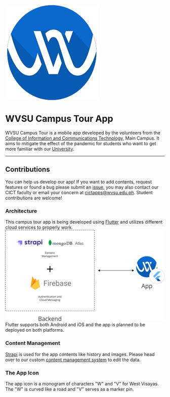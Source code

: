 <img src="app_icon.svg"/>

# WVSU Campus Tour App

WVSU Campus Tour is a mobile app developed by the volunteers from the [College of Information and Communications Technology](https://cictwvsu.com/), Main Campus. It aims to mitigate the effect of the pandemic for students who want to get more familiar with our [University](https://wvsu.edu.ph).

------

## Contributions

You can help us develop our app! If you want to add contents, request features or found a bug please submit an [issue](https://github.com/wvsu-cict-code/wvsu-tour-app/issues), you may also contact our CICT faculty or email your concern at cictapps@wvsu.edu.ph. Student contributions are welcome!

### Architecture

This campus tour app is being developed using [Flutter](https://flutter.dev/) and utilizes different cloud services to properly work.
<br />
<img src="arch.svg"/>
<br />
Flutter supports both Android and iOS and the app is planned to be deployed on both platforms.

### Content Management

[Strapi](https://strapi.io/) is used for the app contents like history and images. Please head over to our custom [content management system](https://wvsu-tour-cms.herokuapp.com/) to edit the data.	



### The App Icon

The app icon is a monogram of characters "W" and "V" for West Visayas. The "W" is curved like a road and "V" serves as a marker pin.